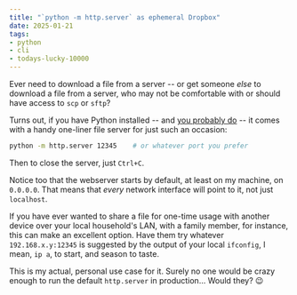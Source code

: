```yaml
---
title: "`python -m http.server` as ephemeral Dropbox"
date: 2025-01-21
tags: 
- python
- cli
- todays-lucky-10000
---
```



Ever need to download a file from a server -- or get
someone *else* to download a file from a server, who
may not be comfortable with or should have access to
`scp` or `sftp`? 

Turns out, if you have Python installed -- and
[you probably do](https://hiandrewquinn.github.io/til-site/posts/what-programming-languages-come-out-of-the-box-on-debian-12/) -- 
it comes with a handy one-liner file server for just
such an occasion:

```bash
python -m http.server 12345    # or whatever port you prefer
```


Then to close the server, just `Ctrl+C`.

Notice too that the webserver starts by default, at least
on my machine, on `0.0.0.0`. That means that *every*
network interface will point to it, not just
`localhost`. 

If you have ever wanted to share a file for
one-time usage with another device over your local
household's LAN, with a family member, for instance,
this can make an excellent option.
Have them try whatever
`192.168.x.y:12345` is suggested by the output of your
local `ifconfig`, I mean, `ip a`, to start, and season
to taste.

This is my actual, personal use case for it.
Surely no one would be crazy
enough to run the default `http.server` in production...
Would they? 😉
